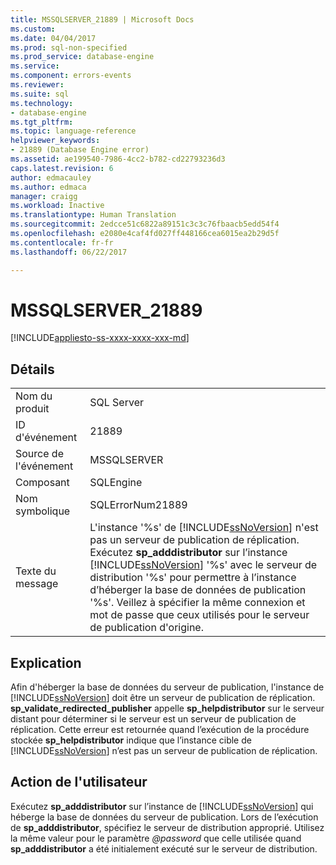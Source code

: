 ```yaml
---
title: MSSQLSERVER_21889 | Microsoft Docs
ms.custom: 
ms.date: 04/04/2017
ms.prod: sql-non-specified
ms.prod_service: database-engine
ms.service: 
ms.component: errors-events
ms.reviewer: 
ms.suite: sql
ms.technology:
- database-engine
ms.tgt_pltfrm: 
ms.topic: language-reference
helpviewer_keywords:
- 21889 (Database Engine error)
ms.assetid: ae199540-7986-4cc2-b782-cd22793236d3
caps.latest.revision: 6
author: edmacauley
ms.author: edmaca
manager: craigg
ms.workload: Inactive
ms.translationtype: Human Translation
ms.sourcegitcommit: 2edcce51c6822a89151c3c3c76fbaacb5edd54f4
ms.openlocfilehash: e2080e4caf4fd027ff448166cea6015ea2b29d5f
ms.contentlocale: fr-fr
ms.lasthandoff: 06/22/2017

---
```

# <a name="mssqlserver21889"></a>MSSQLSERVER_21889
[!INCLUDE[appliesto-ss-xxxx-xxxx-xxx-md](../../includes/appliesto-ss-xxxx-xxxx-xxx-md.md)]
  
## <a name="details"></a>Détails  
  
|||  
|-|-|  
|Nom du produit|SQL Server|  
|ID d'événement|21889|  
|Source de l'événement|MSSQLSERVER|  
|Composant|SQLEngine|  
|Nom symbolique|SQLErrorNum21889|  
|Texte du message|L'instance '%s' de [!INCLUDE[ssNoVersion](../../includes/ssnoversion-md.md)] n'est pas un serveur de publication de réplication. Exécutez **sp_adddistributor** sur l’instance [!INCLUDE[ssNoVersion](../../includes/ssnoversion-md.md)] '%s' avec le serveur de distribution '%s' pour permettre à l’instance d’héberger la base de données de publication '%s'. Veillez à spécifier la même connexion et mot de passe que ceux utilisés pour le serveur de publication d'origine.|  
  
## <a name="explanation"></a>Explication  
Afin d'héberger la base de données du serveur de publication, l'instance de [!INCLUDE[ssNoVersion](../../includes/ssnoversion-md.md)] doit être un serveur de publication de réplication. **sp_validate_redirected_publisher** appelle **sp_helpdistributor** sur le serveur distant pour déterminer si le serveur est un serveur de publication de réplication. Cette erreur est retournée quand l’exécution de la procédure stockée **sp_helpdistributor** indique que l’instance cible de [!INCLUDE[ssNoVersion](../../includes/ssnoversion-md.md)] n’est pas un serveur de publication de réplication.  
  
## <a name="user-action"></a>Action de l'utilisateur  
Exécutez **sp_adddistributor** sur l’instance de [!INCLUDE[ssNoVersion](../../includes/ssnoversion-md.md)] qui héberge la base de données du serveur de publication. Lors de l’exécution de **sp_adddistributor**, spécifiez le serveur de distribution approprié. Utilisez la même valeur pour le paramètre *@password* que celle utilisée quand **sp_adddistributor** a été initialement exécuté sur le serveur de distribution.  
  

